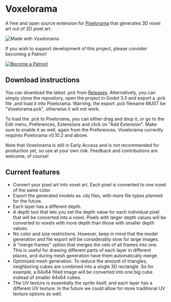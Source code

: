# Voxelorama
A free and open source extension for [Pixelorama](https://github.com/Orama-Interactive/Pixelorama) that generates 3D voxel art out of 2D pixel art.


![Made with Voxelorama](https://github.com/Variable-ind/VoxeloramaExtension/assets/77773850/d981b096-2e75-4345-a0fd-87be05793145)

If you wish to support development of this project, please consider becoming a Patron!

[![Become a Patron!](https://c5.patreon.com/external/logo/become_a_patron_button.png)](https://patreon.com/OramaInteractive)

## Download instructions
You can download the latest .pck from [Releases](https://github.com/Orama-Interactive/VoxeloramaExtension/releases). Alternatively, you can simply clone the repository, open the project in Godot 3.5 and export a .pck file ,and load it into Pixelorama. Warning, the export .pck filename MUST be "Voxelorama.pck", otherwise it will not work.

To load the .pck to Pixelorama, you can either drag and drop it, or go to the Edit menu, Preferences, Extensions and click on "Add Extension". Make sure to enable it as well, again from the Preferences. Voxelorama currently requires Pixelorama v0.10.2 and above.

Note that Voxelorama is still in Early Access and is not recommended for production yet, so use at your own risk. Feedback and contributions are welcome, of course!

## Current features
- Convert your pixel art into voxel art. Each pixel is converted to one voxel of the same color.
- Export the generated models as .obj files, with more file types planned for the future.
- Each layer has a different depth.
- A depth tool that lets you set the depth value for each individual pixel that will be converted into a voxel. Pixels with larger depth values will be converted to voxels with more depth than those with smaller depth values.
- No color and size restrictions. However, keep in mind that the model generation and file export will be considerably slow for large images.
- A "merge frames" option that merges the cels of all frames into one. This is useful for drawing different parts of each layer in different places, and during mesh generation have them automatically merge.
- Optimized mesh generation. To reduce the amount of triangles, neighboring cubes are combined into a single 3D rectangle. So for example, a 64x64 filled image will be converted into one big cube instead of smaller 64x64 cubes.
- The UV texture is essentially the sprite itself, and each layer has a different UV texture. In the future we could allow for more traditional UV texture options as well.
